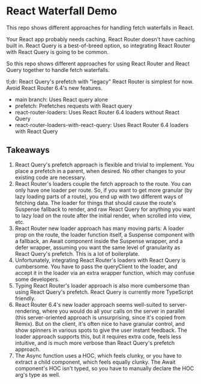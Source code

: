 # React Waterfall Demo

This repo shows different approaches for handling fetch waterfalls in React.

Your React app probably needs caching. React Router doesn't have caching built in. React Query is a best-of-breed option, so integrating React Router with React Query is going to be common.

So this repo shows different approaches for using React Router and React Query together to handle fetch waterfalls.

tl;dr: React Query's prefetch with "legacy" React Router is simplest for now. Avoid React Router 6.4's new features.

- main branch: Uses React query alone
- prefetch: Prefetches requests with React query
- react-router-loaders: Uses React Router 6.4 loaders without React Query
- react-router-loaders-with-react-query: Uses React Router 6.4 loaders with React Query

## Takeaways

1. React Query's prefetch approach is flexible and trivial to implement. You place a prefetch in a parent, when desired. No other changes to your existing code are necessary.
2. React Router's loaders couple the fetch approach to the route. You can only have one loader per route. So, if you want to get more granular (by lazy loading parts of a route), you end up with two different ways of fetching data. The loader for things that should cause the route's Suspense fallback to render, and raw React Query for anything you want to lazy load on the route after the initial render, when scrolled into view, etc.
3. React Router new loader approach has many moving parts: A loader prop on the route, the loader function itself, a Suspense component with a fallback, an Await component inside the Suspense wrapper, and a defer wrapper, assuming you want the same level of granularity as React Query's prefetch. This is a lot of boilerplate.
4. Unfortunately, integrating React Router's loaders with React Query is cumbersome. You have to pass the queryClient to the loader, and accept it in the loader via an extra wrapper function, which may confuse some developers.
5. Typing React Router's loader approach is also more cumbersome than using React Query's prefetch. React Query is currently more TypeScript friendly.
6. React Router 6.4's new loader approach seems well-suited to server-rendering, where you would do all your calls on the server in parallel (this server-oriented approach is unsurprising, since it's copied from Remix). But on the client, it's often nice to have granular control, and show spinners in various spots to give the user instant feedback. The loader approach supports this, but it requires extra code, feels less intuitive, and is much more verbose than React Query's prefetch approach.
7. The Async function uses a HOC, which feels clunky, or you have to extract a child component, which feels equally clunky. The Await component's HOC isn't typed, so you have to manually declare the HOC arg's type as well.

